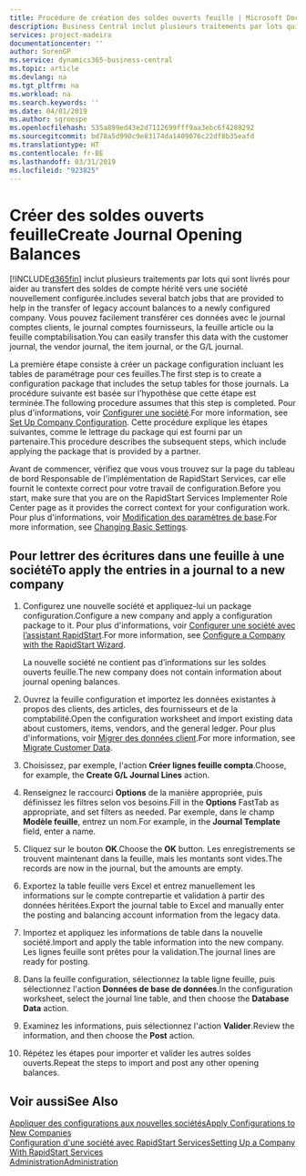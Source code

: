 ```yaml
---
title: Procédure de création des soldes ouverts feuille | Microsoft Docs
description: Business Central inclut plusieurs traitements par lots qui sont livrés pour aider au transfert des soldes de compte hérité vers une société nouvellement configurée. Vous pouvez facilement transférer ces données avec des validations de feuille.
services: project-madeira
documentationcenter: ''
author: SorenGP
ms.service: dynamics365-business-central
ms.topic: article
ms.devlang: na
ms.tgt_pltfrm: na
ms.workload: na
ms.search.keywords: ''
ms.date: 04/01/2019
ms.author: sgroespe
ms.openlocfilehash: 535a899ed43e2d7112699fff9aa3ebc6f4289292
ms.sourcegitcommit: bd78a5d990c9e83174da1409076c22df8b35eafd
ms.translationtype: HT
ms.contentlocale: fr-BE
ms.lasthandoff: 03/31/2019
ms.locfileid: "923825"
---
```

# <a name="create-journal-opening-balances"></a><span data-ttu-id="a4759-104">Créer des soldes ouverts feuille</span><span class="sxs-lookup"><span data-stu-id="a4759-104">Create Journal Opening Balances</span></span>
[!INCLUDE[d365fin](includes/d365fin_md.md)] <span data-ttu-id="a4759-105">inclut plusieurs traitements par lots qui sont livrés pour aider au transfert des soldes de compte hérité vers une société nouvellement configurée.</span><span class="sxs-lookup"><span data-stu-id="a4759-105">includes several batch jobs that are provided to help in the transfer of legacy account balances to a newly configured company.</span></span> <span data-ttu-id="a4759-106">Vous pouvez facilement transférer ces données avec le journal comptes clients, le journal comptes fournisseurs, la feuille article ou la feuille comptabilisation.</span><span class="sxs-lookup"><span data-stu-id="a4759-106">You can easily transfer this data with the customer journal, the vendor journal, the item journal, or the G/L journal.</span></span>

<span data-ttu-id="a4759-107">La première étape consiste à créer un package configuration incluant les tables de paramétrage pour ces feuilles.</span><span class="sxs-lookup"><span data-stu-id="a4759-107">The first step is to create a configuration package that includes the setup tables for those journals.</span></span> <span data-ttu-id="a4759-108">La procédure suivante est basée sur l’hypothèse que cette étape est terminée.</span><span class="sxs-lookup"><span data-stu-id="a4759-108">The following procedure assumes that this step is completed.</span></span> <span data-ttu-id="a4759-109">Pour plus d'informations, voir [Configurer une société](admin-set-up-company-configuration.md).</span><span class="sxs-lookup"><span data-stu-id="a4759-109">For more information, see [Set Up Company Configuration](admin-set-up-company-configuration.md).</span></span> <span data-ttu-id="a4759-110">Cette procédure explique les étapes suivantes, comme le lettrage du package qui est fourni par un partenaire.</span><span class="sxs-lookup"><span data-stu-id="a4759-110">This procedure describes the subsequent steps, which include applying the package that is provided by a partner.</span></span>  

<span data-ttu-id="a4759-111">Avant de commencer, vérifiez que vous vous trouvez sur la page du tableau de bord Responsable de l'implémentation de RapidStart Services, car elle fournit le contexte correct pour votre travail de configuration.</span><span class="sxs-lookup"><span data-stu-id="a4759-111">Before you start, make sure that you are on the RapidStart Services Implementer Role Center page as it provides the correct context for your configuration work.</span></span> <span data-ttu-id="a4759-112">Pour plus d'informations, voir [Modification des paramètres de base](ui-change-basic-settings.md).</span><span class="sxs-lookup"><span data-stu-id="a4759-112">For more information, see [Changing Basic Settings](ui-change-basic-settings.md).</span></span>

## <a name="to-apply-the-entries-in-a-journal-to-a-new-company"></a><span data-ttu-id="a4759-113">Pour lettrer des écritures dans une feuille à une société</span><span class="sxs-lookup"><span data-stu-id="a4759-113">To apply the entries in a journal to a new company</span></span>  
1. <span data-ttu-id="a4759-114">Configurez une nouvelle société et appliquez-lui un package configuration.</span><span class="sxs-lookup"><span data-stu-id="a4759-114">Configure a new company and apply a configuration package to it.</span></span> <span data-ttu-id="a4759-115">Pour plus d'informations, voir [Configurer une société avec l’assistant RapidStart](admin-how-to-configure-a-company-with-the-rapidstart-wizard.md).</span><span class="sxs-lookup"><span data-stu-id="a4759-115">For more information, see [Configure a Company with the RapidStart Wizard](admin-how-to-configure-a-company-with-the-rapidstart-wizard.md).</span></span>  

    <span data-ttu-id="a4759-116">La nouvelle société ne contient pas d’informations sur les soldes ouverts feuille.</span><span class="sxs-lookup"><span data-stu-id="a4759-116">The new company does not contain information about journal opening balances.</span></span>  

2. <span data-ttu-id="a4759-117">Ouvrez la feuille configuration et importez les données existantes à propos des clients, des articles, des fournisseurs et de la comptabilité.</span><span class="sxs-lookup"><span data-stu-id="a4759-117">Open the configuration worksheet and import existing data about customers, items, vendors, and the general ledger.</span></span> <span data-ttu-id="a4759-118">Pour plus d'informations, voir [Migrer des données client](admin-migrate-customer-data.md).</span><span class="sxs-lookup"><span data-stu-id="a4759-118">For more information, see [Migrate Customer Data](admin-migrate-customer-data.md).</span></span>  
3. <span data-ttu-id="a4759-119">Choisissez, par exemple, l'action **Créer lignes feuille compta**.</span><span class="sxs-lookup"><span data-stu-id="a4759-119">Choose, for example, the **Create G/L Journal Lines** action.</span></span>  
4. <span data-ttu-id="a4759-120">Renseignez le raccourci **Options** de la manière appropriée, puis définissez les filtres selon vos besoins.</span><span class="sxs-lookup"><span data-stu-id="a4759-120">Fill in the **Options** FastTab as appropriate, and set filters as needed.</span></span> <span data-ttu-id="a4759-121">Par exemple, dans le champ **Modèle feuille**, entrez un nom.</span><span class="sxs-lookup"><span data-stu-id="a4759-121">For example, in the **Journal Template** field, enter a name.</span></span>  
5. <span data-ttu-id="a4759-122">Cliquez sur le bouton **OK**.</span><span class="sxs-lookup"><span data-stu-id="a4759-122">Choose the **OK** button.</span></span> <span data-ttu-id="a4759-123">Les enregistrements se trouvent maintenant dans la feuille, mais les montants sont vides.</span><span class="sxs-lookup"><span data-stu-id="a4759-123">The records are now in the journal, but the amounts are empty.</span></span>  
6. <span data-ttu-id="a4759-124">Exportez la table feuille vers Excel et entrez manuellement les informations sur le compte contrepartie et validation à partir des données héritées.</span><span class="sxs-lookup"><span data-stu-id="a4759-124">Export the journal table to Excel and manually enter the posting and balancing account information from the legacy data.</span></span>
7. <span data-ttu-id="a4759-125">Importez et appliquez les informations de table dans la nouvelle société.</span><span class="sxs-lookup"><span data-stu-id="a4759-125">Import and apply the table information into the new company.</span></span> <span data-ttu-id="a4759-126">Les lignes feuille sont prêtes pour la validation.</span><span class="sxs-lookup"><span data-stu-id="a4759-126">The journal lines are ready for posting.</span></span>  
8. <span data-ttu-id="a4759-127">Dans la feuille configuration, sélectionnez la table ligne feuille, puis sélectionnez l'action **Données de base de données**.</span><span class="sxs-lookup"><span data-stu-id="a4759-127">In the configuration worksheet, select the journal line table, and then choose the **Database Data** action.</span></span>  
9. <span data-ttu-id="a4759-128">Examinez les informations, puis sélectionnez l'action **Valider**.</span><span class="sxs-lookup"><span data-stu-id="a4759-128">Review the information, and then choose the **Post** action.</span></span>  
10. <span data-ttu-id="a4759-129">Répétez les étapes pour importer et valider les autres soldes ouverts.</span><span class="sxs-lookup"><span data-stu-id="a4759-129">Repeat the steps to import and post any other opening balances.</span></span>  

## <a name="see-also"></a><span data-ttu-id="a4759-130">Voir aussi</span><span class="sxs-lookup"><span data-stu-id="a4759-130">See Also</span></span>  
[<span data-ttu-id="a4759-131">Appliquer des configurations aux nouvelles sociétés</span><span class="sxs-lookup"><span data-stu-id="a4759-131">Apply Configurations to New Companies</span></span>](admin-apply-configuration-to-new-companies.md)  
[<span data-ttu-id="a4759-132">Configuration d'une société avec RapidStart Services</span><span class="sxs-lookup"><span data-stu-id="a4759-132">Setting Up a Company With RapidStart Services</span></span>](admin-set-up-a-company-with-rapidstart.md)  
[<span data-ttu-id="a4759-133">Administration</span><span class="sxs-lookup"><span data-stu-id="a4759-133">Administration</span></span>](admin-setup-and-administration.md)
